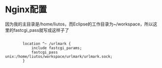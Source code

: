 # Nginx配置

因为我的主目录是/home/liutos，而Eclipse的工作目录为~/workspace，所以这里的fastcgi_pass就写成这样子了

```nginx

        location ^~ /urlmark {
            include fastcgi_params;
            fastcgi_pass unix:/home/liutos/workspace/urlmark/urlmark.sock;
        }

```